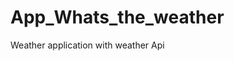 # App_Whats_the_weather
Weather application with weather  Api   




































































































































  

















